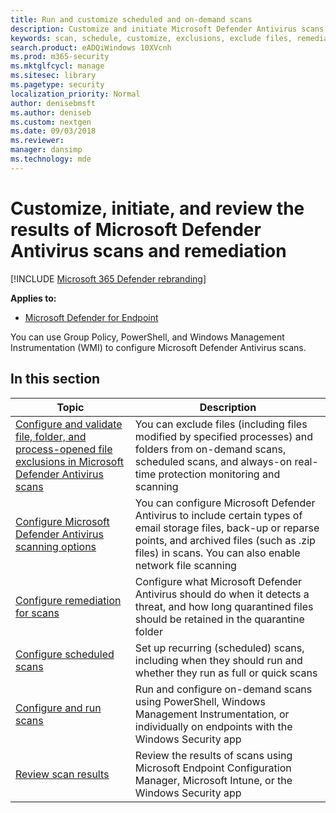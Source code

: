 ```yaml
---
title: Run and customize scheduled and on-demand scans
description: Customize and initiate Microsoft Defender Antivirus scans on endpoints across your network.
keywords: scan, schedule, customize, exclusions, exclude files, remediation, scan results, quarantine, remove threat, quick scan, full scan, Microsoft Defender Antivirus
search.product: eADQiWindows 10XVcnh
ms.prod: m365-security
ms.mktglfcycl: manage
ms.sitesec: library
ms.pagetype: security
localization_priority: Normal
author: denisebmsft
ms.author: deniseb
ms.custom: nextgen
ms.date: 09/03/2018
ms.reviewer: 
manager: dansimp
ms.technology: mde
---
```


# Customize, initiate, and review the results of Microsoft Defender Antivirus scans and remediation

[!INCLUDE [Microsoft 365 Defender rebranding](../../includes/microsoft-defender.md)]


**Applies to:**

- [Microsoft Defender for Endpoint](/microsoft-365/security/defender-endpoint/)

You can use Group Policy, PowerShell, and Windows Management Instrumentation (WMI) to configure Microsoft Defender Antivirus scans. 

## In this section

Topic | Description
---|---
[Configure and validate file, folder, and process-opened file exclusions in Microsoft Defender Antivirus scans](configure-exclusions-microsoft-defender-antivirus.md) | You can exclude files (including files modified by specified processes) and folders from on-demand scans, scheduled scans, and always-on real-time protection monitoring and scanning
[Configure Microsoft Defender Antivirus scanning options](configure-advanced-scan-types-microsoft-defender-antivirus.md) | You can configure Microsoft Defender Antivirus to include certain types of email storage files, back-up or reparse points, and archived files (such as .zip files) in scans. You can also enable network file scanning
[Configure remediation for scans](configure-remediation-microsoft-defender-antivirus.md) | Configure what Microsoft Defender Antivirus should do when it detects a threat, and how long quarantined files should be retained in the quarantine folder
[Configure scheduled scans](scheduled-catch-up-scans-microsoft-defender-antivirus.md) | Set up recurring (scheduled) scans, including when they should run and whether they run as full or quick scans
[Configure and run scans](run-scan-microsoft-defender-antivirus.md) | Run and configure on-demand scans using PowerShell, Windows Management Instrumentation, or individually on endpoints with the Windows Security app
[Review scan results](review-scan-results-microsoft-defender-antivirus.md) | Review the results of scans using  Microsoft Endpoint Configuration Manager, Microsoft Intune, or the Windows Security app